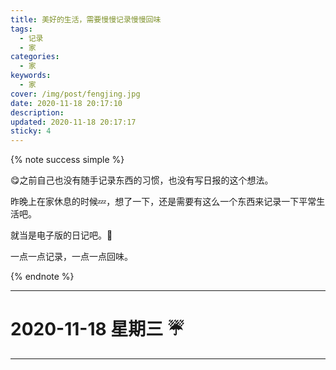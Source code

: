 ```yaml
---
title: 美好的生活，需要慢慢记录慢慢回味
tags:
  - 记录
  - 家
categories:
  - 家
keywords:
  - 家
cover: /img/post/fengjing.jpg
date: 2020-11-18 20:17:10
description: 
updated: 2020-11-18 20:17:17
sticky: 4
---
```


{% note success simple %}

:yum:之前自己也没有随手记录东西的习惯，也没有写日报的这个想法。

昨晚上在家休息的时候:zzz:，想了一下，还是需要有这么一个东西来记录一下平常生活吧。

就当是电子版的日记吧。:notebook:

一点一点记录，一点一点回味。

{% endnote %}

---

# 2020-11-18    星期三    :umbrella:


---
